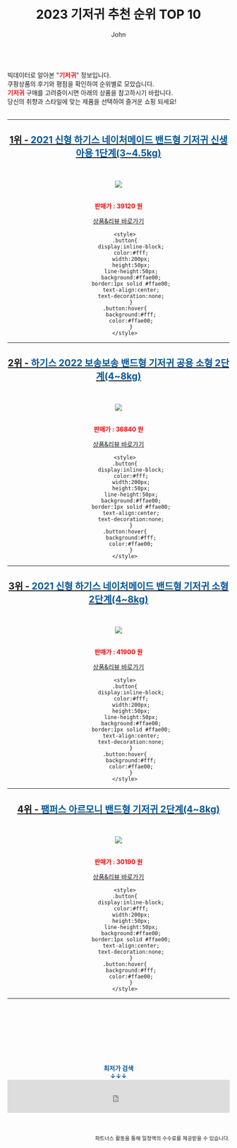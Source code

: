 ﻿---
layout: post
title:  "2023 기저귀 추천 순위 TOP 10"
author: John
categories: [ 출산/육아 ]
tags: [ 기저귀, 기저귀채널, 기저귀 떼는 시기, 기저귀 발진, 기저귀가방, 기저귀 영어로, 기저귀 소설, 기저귀 영어, 기저귀바우처, 기저귀 갈이대 ]
image: https://static.coupangcdn.com/image/retail/images/3828697677686745-bd942377-96b5-42cd-8a57-2e3e0e3c6ed2.jpg 
description: "2023 기저귀 추천 순위 TOP 10 관련 상품으로 가장 고객 선호도가 높은 제품입니다."
toc: true
toc_sticky: true
---

<br>
빅데이터로 알아본 "<b><font color='#ff0000'>기저귀</font></b>" 정보입니다.
<br>
쿠팡상품의 후기와 평점을 확인하여 순위별로 모았습니다.
<br>
<b><font color='#ff0000'>기저귀</font></b>  구매를 고려중이시면 아래의 상품을 참고하시기 바랍니다.
<br>
당신의 취향과 스타일에 맞는 제품을 선택하여 즐거운 쇼핑 되세요!
<br><br>
<hr>
<p>
    
<center><h2><a href="https://link.coupang.com/re/AFFSDP?lptag=AF7307611&pageKey=6100277660&itemId=11426821245&vendorItemId=78699197575&traceid=V0-153-bcc79c89d94da156&requestid=20230308044014857201840&token=31850C%7CGM" target="_blank"><b>1위 - <font color='#01579B'>2021 신형 하기스 네이처메이드 밴드형 기저귀 신생아용 1단계(3~4.5kg)</font></b></a></h2><br>

<a href="https://link.coupang.com/re/AFFSDP?lptag=AF7307611&pageKey=6100277660&itemId=11426821245&vendorItemId=78699197575&traceid=V0-153-bcc79c89d94da156&requestid=20230308044014857201840&token=31850C%7CGM" target="_blank"><img src="https://static.coupangcdn.com/image/retail/images/3828697677686745-bd942377-96b5-42cd-8a57-2e3e0e3c6ed2.jpg"></a><br><br>

<b><font color='#ff0000'>판매가 : 39120 원</font></b><br>

<a href="https://link.coupang.com/re/AFFSDP?lptag=AF7307611&pageKey=6100277660&itemId=11426821245&vendorItemId=78699197575&traceid=V0-153-bcc79c89d94da156&requestid=20230308044014857201840&token=31850C%7CGM" target="_blank" class="button">상품&리뷰 바로가기</a><p>

        <style>
        .button{
            display:inline-block;
            color:#fff;
            width:200px;
            height:50px;
            line-height:50px;
            background:#ffae00;
            border:1px solid #ffae00;
            text-align:center;
            text-decoration:none;
            }
        .button:hover{
            background:#fff;
            color:#ffae00;
            }
        </style>

<hr>

<center><h2><a href="https://link.coupang.com/re/AFFSDP?lptag=AF7307611&pageKey=6359859921&itemId=13421815228&vendorItemId=80676448377&traceid=V0-153-88880ebac40c657f&requestid=20230308044014857201840&token=31850C%7CGM" target="_blank"><b>2위 - <font color='#01579B'>하기스 2022 보송보송 밴드형 기저귀 공용 소형 2단계(4~8kg)</font></b></a></h2><br>

<a href="https://link.coupang.com/re/AFFSDP?lptag=AF7307611&pageKey=6359859921&itemId=13421815228&vendorItemId=80676448377&traceid=V0-153-88880ebac40c657f&requestid=20230308044014857201840&token=31850C%7CGM" target="_blank"><img src="https://static.coupangcdn.com/image/retail/images/3665801732074952-43fbb307-740a-4e3b-aaa0-781ec50a48ad.jpg"></a><br><br>

<b><font color='#ff0000'>판매가 : 36840 원</font></b><br>

<a href="https://link.coupang.com/re/AFFSDP?lptag=AF7307611&pageKey=6359859921&itemId=13421815228&vendorItemId=80676448377&traceid=V0-153-88880ebac40c657f&requestid=20230308044014857201840&token=31850C%7CGM" target="_blank" class="button">상품&리뷰 바로가기</a><p>

        <style>
        .button{
            display:inline-block;
            color:#fff;
            width:200px;
            height:50px;
            line-height:50px;
            background:#ffae00;
            border:1px solid #ffae00;
            text-align:center;
            text-decoration:none;
            }
        .button:hover{
            background:#fff;
            color:#ffae00;
            }
        </style>

<hr>

<center><h2><a href="https://link.coupang.com/re/AFFSDP?lptag=AF7307611&pageKey=6145338570&itemId=11821354733&vendorItemId=78699197405&traceid=V0-153-2592272ed1e5eff2&requestid=20230308044014857201840&token=31850C%7CGM" target="_blank"><b>3위 - <font color='#01579B'>2021 신형 하기스 네이처메이드 밴드형 기저귀 소형 2단계(4~8kg)</font></b></a></h2><br>

<a href="https://link.coupang.com/re/AFFSDP?lptag=AF7307611&pageKey=6145338570&itemId=11821354733&vendorItemId=78699197405&traceid=V0-153-2592272ed1e5eff2&requestid=20230308044014857201840&token=31850C%7CGM" target="_blank"><img src="https://static.coupangcdn.com/image/retail/images/2946464907239611-85856f35-bed3-4df9-ad93-08330a8d2582.jpg"></a><br><br>

<b><font color='#ff0000'>판매가 : 41900 원</font></b><br>

<a href="https://link.coupang.com/re/AFFSDP?lptag=AF7307611&pageKey=6145338570&itemId=11821354733&vendorItemId=78699197405&traceid=V0-153-2592272ed1e5eff2&requestid=20230308044014857201840&token=31850C%7CGM" target="_blank" class="button">상품&리뷰 바로가기</a><p>

        <style>
        .button{
            display:inline-block;
            color:#fff;
            width:200px;
            height:50px;
            line-height:50px;
            background:#ffae00;
            border:1px solid #ffae00;
            text-align:center;
            text-decoration:none;
            }
        .button:hover{
            background:#fff;
            color:#ffae00;
            }
        </style>

<hr>

<center><h2><a href="https://link.coupang.com/re/AFFSDP?lptag=AF7307611&pageKey=5998211861&itemId=10850018775&vendorItemId=78130006820&traceid=V0-153-9eb809ebcbe56ee8&requestid=20230308044014857201840&token=31850C%7CGM" target="_blank"><b>4위 - <font color='#01579B'>팸퍼스 아르모니 밴드형 기저귀 2단계(4~8kg)</font></b></a></h2><br>

<a href="https://link.coupang.com/re/AFFSDP?lptag=AF7307611&pageKey=5998211861&itemId=10850018775&vendorItemId=78130006820&traceid=V0-153-9eb809ebcbe56ee8&requestid=20230308044014857201840&token=31850C%7CGM" target="_blank"><img src="https://static.coupangcdn.com/image/retail/images/118848485455153-ac32828b-e336-4afe-82f8-553c9f53b536.jpg"></a><br><br>

<b><font color='#ff0000'>판매가 : 30190 원</font></b><br>

<a href="https://link.coupang.com/re/AFFSDP?lptag=AF7307611&pageKey=5998211861&itemId=10850018775&vendorItemId=78130006820&traceid=V0-153-9eb809ebcbe56ee8&requestid=20230308044014857201840&token=31850C%7CGM" target="_blank" class="button">상품&리뷰 바로가기</a><p>

        <style>
        .button{
            display:inline-block;
            color:#fff;
            width:200px;
            height:50px;
            line-height:50px;
            background:#ffae00;
            border:1px solid #ffae00;
            text-align:center;
            text-decoration:none;
            }
        .button:hover{
            background:#fff;
            color:#ffae00;
            }
        </style>

<hr>

<br><br><br><br><br><br><br>
<center><b><font color='#01579B' size='medium'>최저가 검색<br>
↓↓↓</font></b></center>
<center><iframe src="https://coupa.ng/b1Tbjx" width="100%" height="75" frameborder="0" scrolling="no" referrerpolicy="unsafe-url"></iframe></center>
<br><br>
<p>
<small>
    <div align="right">파트너스 활동을 통해 일정액의 수수료를 제공받을 수 있습니다.</div>
</small>
</p>
